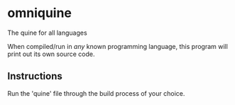# omniquine
The quine for all languages

When compiled/run in *any* known programming language, this program will print out its own source code. 

## Instructions

Run the 'quine' file through the build process of your choice. 
